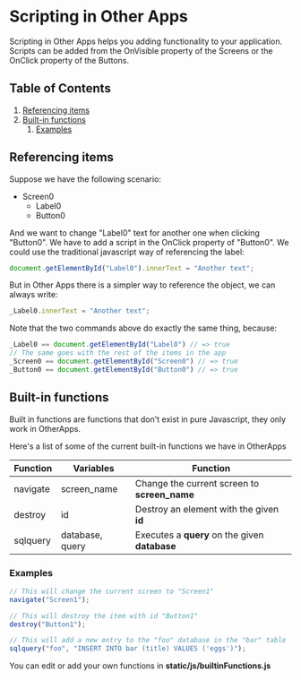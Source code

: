 # Scripting in Other Apps

Scripting in Other Apps helps you adding functionality to your application.
Scripts can be added from the OnVisible property of the Screens or the OnClick property of the Buttons.

## Table of Contents
1. [Referencing items](#referencing-items)
2. [Built-in functions](#built-in-functions)
    1. [Examples](#examples)

## Referencing items
Suppose we have the following scenario:
- Screen0
    - Label0
    - Button0

And we want to change "Label0" text for another one when clicking "Button0". We have to add a script in the OnClick property of "Button0".
We could use the traditional javascript way of referencing the label:
```js
document.getElementById("Label0").innerText = "Another text";
```
But in Other Apps there is a simpler way to reference the object, we can always write:
```js
_Label0.innerText = "Another text";
```
Note that the two commands above do exactly the same thing, because:
```js
_Label0 == document.getElementById("Label0") // => true
// The same goes with the rest of the items in the app
_Screen0 == document.getElementById("Screen0") // => true
_Button0 == document.getElementById("Button0") // => true
```

## Built-in functions
Built in functions are functions that don't exist in pure Javascript, they only work in OtherApps.

Here's a list of some of the current built-in functions we have in OtherApps

| Function      | Variables | Function
|---|---|---|
| navigate  | screen_name| Change the current screen to **screen_name** |
| destroy     | id | Destroy an element with the given **id** |
| sqlquery      | database, query     | Executes a **query** on the given **database** |

### Examples

```js
// This will change the current screen to "Screen1"
navigate("Screen1");

// This will destroy the item with id "Button1"
destroy("Button1");

// This will add a new entry to the "foo" database in the "bar" table
sqlquery("foo", "INSERT INTO bar (title) VALUES ('eggs')");
```

You can edit or add your own functions in **static/js/builtinFunctions.js**